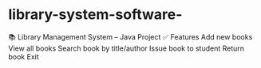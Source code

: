 # library-system-software-
📚 Library Management System – Java Project ✅ Features  Add new books  View all books  Search book by title/author  Issue book to student  Return book  Exit

